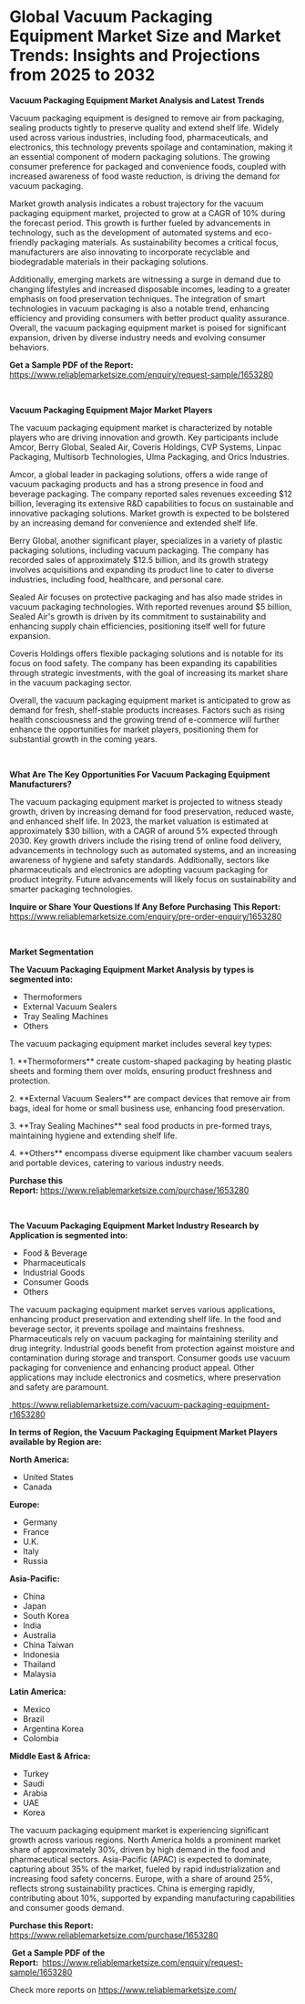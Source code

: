 <p><h1>Global Vacuum Packaging Equipment Market Size and Market Trends: Insights and Projections from 2025 to 2032</h1></p><p><strong>Vacuum Packaging Equipment Market Analysis and Latest Trends</strong></p>
<p><p>Vacuum packaging equipment is designed to remove air from packaging, sealing products tightly to preserve quality and extend shelf life. Widely used across various industries, including food, pharmaceuticals, and electronics, this technology prevents spoilage and contamination, making it an essential component of modern packaging solutions. The growing consumer preference for packaged and convenience foods, coupled with increased awareness of food waste reduction, is driving the demand for vacuum packaging.</p><p>Market growth analysis indicates a robust trajectory for the vacuum packaging equipment market, projected to grow at a CAGR of 10% during the forecast period. This growth is further fueled by advancements in technology, such as the development of automated systems and eco-friendly packaging materials. As sustainability becomes a critical focus, manufacturers are also innovating to incorporate recyclable and biodegradable materials in their packaging solutions.</p><p>Additionally, emerging markets are witnessing a surge in demand due to changing lifestyles and increased disposable incomes, leading to a greater emphasis on food preservation techniques. The integration of smart technologies in vacuum packaging is also a notable trend, enhancing efficiency and providing consumers with better product quality assurance. Overall, the vacuum packaging equipment market is poised for significant expansion, driven by diverse industry needs and evolving consumer behaviors.</p></p>
<p><strong>Get a Sample PDF of the Report:&nbsp;</strong> <a href="https://www.reliablemarketsize.com/enquiry/request-sample/1653280?utm_campaign=2759&utm_medium=2&utm_source=Github&utm_content=ia&utm_term=05032025&utm_id=vacuum-packaging-equipment">https://www.reliablemarketsize.com/enquiry/request-sample/1653280</a></p>
<p>&nbsp;</p>
<p><strong>Vacuum Packaging Equipment Major Market Players</strong></p>
<p><p>The vacuum packaging equipment market is characterized by notable players who are driving innovation and growth. Key participants include Amcor, Berry Global, Sealed Air, Coveris Holdings, CVP Systems, Linpac Packaging, Multisorb Technologies, Ulma Packaging, and Orics Industries. </p><p>Amcor, a global leader in packaging solutions, offers a wide range of vacuum packaging products and has a strong presence in food and beverage packaging. The company reported sales revenues exceeding $12 billion, leveraging its extensive R&D capabilities to focus on sustainable and innovative packaging solutions. Market growth is expected to be bolstered by an increasing demand for convenience and extended shelf life.</p><p>Berry Global, another significant player, specializes in a variety of plastic packaging solutions, including vacuum packaging. The company has recorded sales of approximately $12.5 billion, and its growth strategy involves acquisitions and expanding its product line to cater to diverse industries, including food, healthcare, and personal care.</p><p>Sealed Air focuses on protective packaging and has also made strides in vacuum packaging technologies. With reported revenues around $5 billion, Sealed Air's growth is driven by its commitment to sustainability and enhancing supply chain efficiencies, positioning itself well for future expansion.</p><p>Coveris Holdings offers flexible packaging solutions and is notable for its focus on food safety. The company has been expanding its capabilities through strategic investments, with the goal of increasing its market share in the vacuum packaging sector.</p><p>Overall, the vacuum packaging equipment market is anticipated to grow as demand for fresh, shelf-stable products increases. Factors such as rising health consciousness and the growing trend of e-commerce will further enhance the opportunities for market players, positioning them for substantial growth in the coming years.</p></p>
<p>&nbsp;</p>
<p><strong>What Are The Key Opportunities For Vacuum Packaging Equipment Manufacturers?</strong></p>
<p><p>The vacuum packaging equipment market is projected to witness steady growth, driven by increasing demand for food preservation, reduced waste, and enhanced shelf life. In 2023, the market valuation is estimated at approximately $30 billion, with a CAGR of around 5% expected through 2030. Key growth drivers include the rising trend of online food delivery, advancements in technology such as automated systems, and an increasing awareness of hygiene and safety standards. Additionally, sectors like pharmaceuticals and electronics are adopting vacuum packaging for product integrity. Future advancements will likely focus on sustainability and smarter packaging technologies.</p></p>
<p><strong>Inquire or Share Your Questions If Any Before Purchasing This Report:</strong> <a href="https://www.reliablemarketsize.com/enquiry/pre-order-enquiry/1653280?utm_campaign=2759&utm_medium=2&utm_source=Github&utm_content=ia&utm_term=05032025&utm_id=vacuum-packaging-equipment">https://www.reliablemarketsize.com/enquiry/pre-order-enquiry/1653280</a></p>
<p>&nbsp;</p>
<p><strong>Market Segmentation</strong></p>
<p><strong>The Vacuum Packaging Equipment Market Analysis by types is segmented into:</strong></p>
<p><ul><li>Thermoformers</li><li>External Vacuum Sealers</li><li>Tray Sealing Machines</li><li>Others</li></ul></p>
<p><p>The vacuum packaging equipment market includes several key types: </p><p>1. **Thermoformers** create custom-shaped packaging by heating plastic sheets and forming them over molds, ensuring product freshness and protection.</p><p>2. **External Vacuum Sealers** are compact devices that remove air from bags, ideal for home or small business use, enhancing food preservation.</p><p>3. **Tray Sealing Machines** seal food products in pre-formed trays, maintaining hygiene and extending shelf life.</p><p>4. **Others** encompass diverse equipment like chamber vacuum sealers and portable devices, catering to various industry needs.</p></p>
<p><strong>Purchase this Report:&nbsp;</strong><a href="https://www.reliablemarketsize.com/purchase/1653280?utm_campaign=2759&utm_medium=2&utm_source=Github&utm_content=ia&utm_term=05032025&utm_id=vacuum-packaging-equipment">https://www.reliablemarketsize.com/purchase/1653280</a></p>
<p>&nbsp;</p>
<p><strong>The Vacuum Packaging Equipment Market Industry Research by Application is segmented into:</strong></p>
<p><ul><li>Food & Beverage</li><li>Pharmaceuticals</li><li>Industrial Goods</li><li>Consumer Goods</li><li>Others</li></ul></p>
<p><p>The vacuum packaging equipment market serves various applications, enhancing product preservation and extending shelf life. In the food and beverage sector, it prevents spoilage and maintains freshness. Pharmaceuticals rely on vacuum packaging for maintaining sterility and drug integrity. Industrial goods benefit from protection against moisture and contamination during storage and transport. Consumer goods use vacuum packaging for convenience and enhancing product appeal. Other applications may include electronics and cosmetics, where preservation and safety are paramount.</p></p>
<p><a href="https://www.reliablemarketsize.com/vacuum-packaging-equipment-r1653280?utm_campaign=2759&utm_medium=2&utm_source=Github&utm_content=ia&utm_term=05032025&utm_id=vacuum-packaging-equipment">&nbsp;https://www.reliablemarketsize.com/vacuum-packaging-equipment-r1653280</a></p>
<p><strong>In terms of Region, the Vacuum Packaging Equipment Market Players available by Region are:</strong></p>
<p>
    <p> <strong> North America: </strong>
        <ul>
            <li>United States</li>
            <li>Canada</li>
        </ul>
        </p> 
    <p> <strong> Europe: </strong>
        <ul>
            <li>Germany</li>
            <li>France</li>
            <li>U.K.</li>
            <li>Italy</li>
            <li>Russia</li>
        </ul>
        </p> 
    <p> <strong> Asia-Pacific: </strong>
        <ul>
            <li>China</li>
            <li>Japan</li>
            <li>South Korea</li>
            <li>India</li>
            <li>Australia</li>
            <li>China Taiwan</li>
            <li>Indonesia</li>
            <li>Thailand</li>
            <li>Malaysia</li>
        </ul>
        </p> 
    <p> <strong> Latin America: </strong>
        <ul>
            <li>Mexico</li>
            <li>Brazil</li>
            <li>Argentina Korea</li>
            <li>Colombia</li>
        </ul>
        </p> 
    <p> <strong> Middle East & Africa: </strong>
        <ul>
            <li>Turkey</li>
            <li>Saudi</li>
            <li>Arabia</li>
            <li>UAE</li>
            <li>Korea</li>
        </ul>
    </p>
    </p>
<p><p>The vacuum packaging equipment market is experiencing significant growth across various regions. North America holds a prominent market share of approximately 30%, driven by high demand in the food and pharmaceutical sectors. Asia-Pacific (APAC) is expected to dominate, capturing about 35% of the market, fueled by rapid industrialization and increasing food safety concerns. Europe, with a share of around 25%, reflects strong sustainability practices. China is emerging rapidly, contributing about 10%, supported by expanding manufacturing capabilities and consumer goods demand.</p></p>
<p><strong>Purchase this Report: </strong><a href="https://www.reliablemarketsize.com/purchase/1653280?utm_campaign=2759&utm_medium=2&utm_source=Github&utm_content=ia&utm_term=05032025&utm_id=vacuum-packaging-equipment">https://www.reliablemarketsize.com/purchase/1653280</a></p>
<p>&nbsp;<strong>Get a Sample PDF of the Report:&nbsp;&nbsp;</strong><a href="https://www.reliablemarketsize.com/enquiry/request-sample/1653280?utm_campaign=2759&utm_medium=2&utm_source=Github&utm_content=ia&utm_term=05032025&utm_id=vacuum-packaging-equipment">https://www.reliablemarketsize.com/enquiry/request-sample/1653280</a></p>
<p><strong></strong></p>
<p>Check more reports on <a href="https://www.reliablemarketsize.com/?utm_campaign=2759&utm_medium=2&utm_source=Github&utm_content=ia&utm_term=05032025&utm_id=vacuum-packaging-equipment">https://www.reliablemarketsize.com/</a></p>